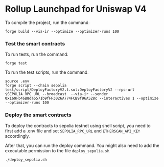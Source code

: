 # Rollup Launchpad for Uniswap V4

To compile the project, run the command:

```
forge build --via-ir --optimize --optimizer-runs 100
```

### Test the smart contracts

To run tests, run the command:
```
forge test
```

To run the test scripts, run the command:

```
source .env
forge script --chain sepolia test/script/DeployFactoryV2.t.sol:DeployFactoryV2 --rpc-url $SEPOLIA_RPC_URL --broadcast  --via-ir --sender 0x169Fb46B8da6571b9fFF3026A774FCB9f96A528c --interactives 1 --optimize --optimizer-runs 100
```

### Deploy the smart contracts

To deploy the contracts to sepolia testnet using shell script, you need to first add a .env file and set `SEPOLIA_RPC_URL` and `ETHERSCAN_API_KEY` accordingly.

After that, you can run the deploy command. You might also need to add the executable permission to the file `deploy_sepolia.sh`.

```
./deploy_sepolia.sh
```
